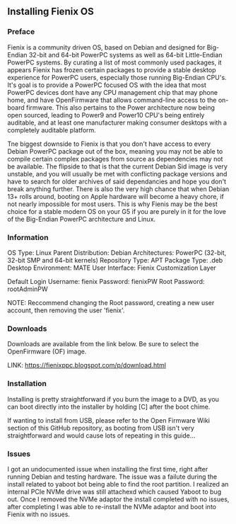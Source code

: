 ## Installing Fienix OS

### Preface

Fienix is a community driven OS, based on Debian and designed for Big-Endian 32-bit and 64-bit PowerPC systems as well as 64-bit Little-Endian PowerPC systems. By curating a list of most commonly used packages, it appears Fienix has frozen certain packages to provide a stable desktop experience for PowerPC users, especially those running Big-Endian CPU's. It's goal is to provide a PowerPC focused OS with the idea that most PowerPC devices dont have any CPU management chip that may phone home, and have OpenFirmware that allows command-line access to the on-board firmware. This also pertains to the Power architecture now being open sourced, leading to Power9 and Power10 CPU's being entirely auditable, and at least one manufacturer making consumer desktops with a completely auditable platform.
    
Tne biggest downside to Fienix is that you don't have access to every Debian PowerPC package out of the box, meaning you may not be able to compile certain complex packages from source as dependencies may not be available. The flipside to that is that the current Debian Sid image is very unstable, and you will usually be met with conflicting package versions and have to search for older archives of said dependancies and hope you don't break anything further. There is also the very high chance that when Debian 13+ rolls around, booting on Apple hardware will become a heavy chore, if not nearly impossible for most users. This is why Fienis may be the best choice for a stable modern OS on your G5 if you are purely in it for the love of the Big-Endian PowerPC architecture and Linux.

### Information

OS Type:  Linux 
Parent Distribution:  Debian
Architectures:  PowerPC (32-bit, 32-bit SMP and 64-bit kernels)
Repository Type:  APT
Package Type:  .deb
Desktop Environment:  MATE
User Interface:  Fienix Customization Layer
 
Default Login
Username:  fienix
Password:  fienixPW
Root Password:  rootAdminPW

NOTE: Reccommend changing the Root password, creating a new user account, then removing the user 'fienix'.

### Downloads

Downloads are available from the link below. Be sure to select the OpenFirmware (OF) image.

LINK: https://fienixppc.blogspot.com/p/download.html

### Installation

Installing is pretty straightforward if you burn the image to a DVD, as you can boot directly into the installer by holding [C] after the boot chime.

If wanting to install from USB, please refer to the Open Firmware Wiki section of this GitHub repository, as booting from USB isn't very straightforward and would cause lots of repeating in this guide...

### Issues

I got an undocumented issue when installing the first time, right after running Debian and testing hardware. The issue was a failute during the install related to yaboot bot being able to find the root partition. I realized an internal PCIe NVMe drive was still attachexd which caused Yaboot to bug out. Once I removed the NVMe adaptor the install completed with no issues, after completing I was able to re-install the NVMe adaptor and boot into Fienix with no issues.


